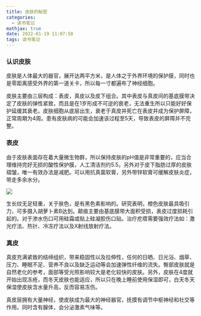 ```yaml
---
title: 皮肤的秘密
categories:
  - 读书笔记
mathjax: true
date: 2022-01-19 11:07:58
tags: 读书笔记
---
```


### 认识皮肤
皮肤是人体最大的器官，展开达两平方米，是人体之于外界环境的保护膜，同时也是零距离感受外界的第一道关卡，所以每一寸都遍布了神经细胞。

皮肤主要由三层构成：表皮，真皮以及皮下组合。其中表皮与真皮间的基底膜带决定了皮肤的弹性紧致，而且是在1岁形成不可逆的衰老，无法重生所以只能好好保护延缓其衰老。皮肤细胞从底层出生，衰老于真皮并死亡在表皮并成为保护屏障，正常周期为4周。患有皮肤病的可能会加速该过程至5天，导致表皮的屏障并不完整。

### 表皮
由于皮肤表面存在着大量微生物群，所以保持皮肤的pH值是非常重要的，应当合理维持完好无损的酸性保护膜，人工清洁剂约5.5，另外对于皮下脂肪过厚的皮肤褶皱，唯一有效办法是减肥。可以用抗真菌软膏，另外带锌软膏可缓解皮肤炎症，带走多余水分。

![](/images/01_19_1.png)

生长纹无足轻重，关于肤色，是有黑色素影响的。研究表明，橙色皮肤最具吸引力，可多摄入胡萝卜素B达到。颠痕主要由基底膜带大面积受损，表皮过度损耗引起的。对于渗水伤口可用硅霜或贴上硅凝胶伤口贴。治疗疙瘩需要强效疗法如：激光疗法、热针、冷冻疗法以及X射线放射疗法。

### 真皮
真皮充满紧致的结缔组织，带来稳固性以及拉伸性，任何的日晒、日光浴、烟草、压力、睡眠不足、营养不良以及缺乏运动等会加速弹性纤维的流失。臀部皮肤就是自然老化的参考，面部等受光照影响较大是老化较快的皮肤。另外，皮肤在4度就开始出现冻疮，而冬天皮肤也能适应，所以只在晚上睡前使用保湿即可，白天冬天保湿使皮肤含水量升高，反而容易冻伤。

真皮层拥有大量神经，使皮肤成为最大的神经器官，抚摸有调节中枢神经和社交等作用。同时含有腺体，会分泌激素气味等。

